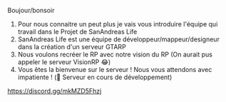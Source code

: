Boujour/bonsoir

1. Pour nous connaitre un peut plus je vais vous introduire l'équipe qui travail dans le Projet de SanAndreas Life
2. SanAndreas Life est une équipe de développeur/mappeur/designeur dans la création d'un serveur GTARP
3. Nous voulons recréer le RP avec notre vision du RP (On aurait pus appeler le serveur VisionRP 😂)
4. Vous êtes la bienvenue sur le serveur ! Nous vous attendons avec impatiente ! (🚧 Serveur en cours de développement)

https://discord.gg/mkMZD5Fhzj
